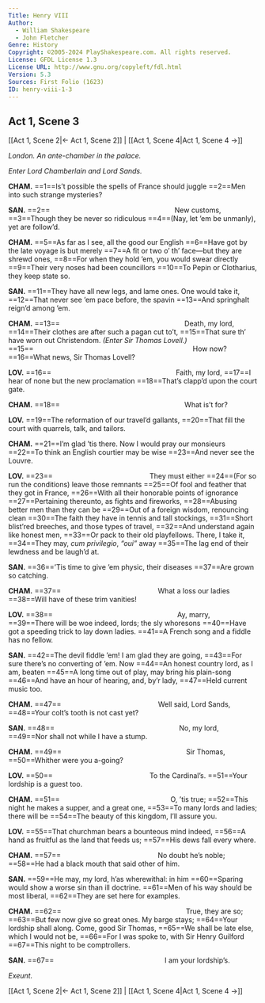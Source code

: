 ```yaml
---
Title: Henry VIII
Author: 
  - William Shakespeare
  - John Fletcher
Genre: History
Copyright: ©2005-2024 PlayShakespeare.com. All rights reserved.
License: GFDL License 1.3
License URL: http://www.gnu.org/copyleft/fdl.html
Version: 5.3
Sources: First Folio (1623)
ID: henry-viii-1-3
---
```


## Act 1, Scene 3
[[Act 1, Scene 2|← Act 1, Scene 2]] | [[Act 1, Scene 4|Act 1, Scene 4 →]]

*London. An ante-chamber in the palace.*

*Enter Lord Chamberlain and Lord Sands.*

**CHAM.**
==1==Is’t possible the spells of France should juggle
==2==Men into such strange mysteries?

**SAN.**
==2==                  New customs,
==3==Though they be never so ridiculous
==4==(Nay, let ’em be unmanly), yet are follow’d.

**CHAM.**
==5==As far as I see, all the good our English
==6==Have got by the late voyage is but merely
==7==A fit or two o’ th’ face—but they are shrewd ones,
==8==For when they hold ’em, you would swear directly
==9==Their very noses had been councillors
==10==To Pepin or Clotharius, they keep state so.

**SAN.**
==11==They have all new legs, and lame ones. One would take it,
==12==That never see ’em pace before, the spavin
==13==And springhalt reign’d among ’em.

**CHAM.**
==13==                  Death, my lord,
==14==Their clothes are after such a pagan cut to’t,
==15==That sure th’ have worn out Christendom.
*(Enter Sir Thomas Lovell.)*
==15==                       How now?
==16==What news, Sir Thomas Lovell?

**LOV.**
==16==                  Faith, my lord,
==17==I hear of none but the new proclamation
==18==That’s clapp’d upon the court gate.

**CHAM.**
==18==                  What is’t for?

**LOV.**
==19==The reformation of our travel’d gallants,
==20==That fill the court with quarrels, talk, and tailors.

**CHAM.**
==21==I’m glad ’tis there. Now I would pray our monsieurs
==22==To think an English courtier may be wise
==23==And never see the Louvre.

**LOV.**
==23==              They must either
==24==(For so run the conditions) leave those remnants
==25==Of fool and feather that they got in France,
==26==With all their honorable points of ignorance
==27==Pertaining thereunto, as fights and fireworks,
==28==Abusing better men than they can be
==29==Out of a foreign wisdom, renouncing clean
==30==The faith they have in tennis and tall stockings,
==31==Short blist’red breeches, and those types of travel,
==32==And understand again like honest men,
==33==Or pack to their old playfellows. There, I take it,
==34==They may, *cum privilegio*, *“oui”* away
==35==The lag end of their lewdness and be laugh’d at.

**SAN.**
==36==’Tis time to give ’em physic, their diseases
==37==Are grown so catching.

**CHAM.**
==37==              What a loss our ladies
==38==Will have of these trim vanities!

**LOV.**
==38==                  Ay, marry,
==39==There will be woe indeed, lords; the sly whoresons
==40==Have got a speeding trick to lay down ladies.
==41==A French song and a fiddle has no fellow.

**SAN.**
==42==The devil fiddle ’em! I am glad they are going,
==43==For sure there’s no converting of ’em. Now
==44==An honest country lord, as I am, beaten
==45==A long time out of play, may bring his plain-song
==46==And have an hour of hearing, and, by’r lady,
==47==Held current music too.

**CHAM.**
==47==              Well said, Lord Sands,
==48==Your colt’s tooth is not cast yet?

**SAN.**
==48==                  No, my lord,
==49==Nor shall not while I have a stump.

**CHAM.**
==49==                  Sir Thomas,
==50==Whither were you a-going?

**LOV.**
==50==              To the Cardinal’s.
==51==Your lordship is a guest too.

**CHAM.**
==51==                O, ’tis true;
==52==This night he makes a supper, and a great one,
==53==To many lords and ladies; there will be
==54==The beauty of this kingdom, I’ll assure you.

**LOV.**
==55==That churchman bears a bounteous mind indeed,
==56==A hand as fruitful as the land that feeds us;
==57==His dews fall every where.

**CHAM.**
==57==              No doubt he’s noble;
==58==He had a black mouth that said other of him.

**SAN.**
==59==He may, my lord, h’as wherewithal: in him
==60==Sparing would show a worse sin than ill doctrine.
==61==Men of his way should be most liberal,
==62==They are set here for examples.

**CHAM.**
==62==                  True, they are so;
==63==But few now give so great ones. My barge stays;
==64==Your lordship shall along. Come, good Sir Thomas,
==65==We shall be late else, which I would not be,
==66==For I was spoke to, with Sir Henry Guilford
==67==This night to be comptrollers.

**SAN.**
==67==                I am your lordship’s.

*Exeunt.*

[[Act 1, Scene 2|← Act 1, Scene 2]] | [[Act 1, Scene 4|Act 1, Scene 4 →]]